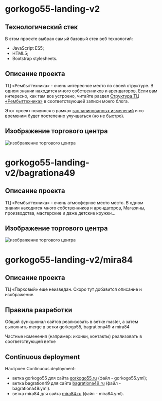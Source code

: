 # gorkogo55-landing-v2

## Технологический стек

В этом проекте выбран самый базовый стек веб технологий:

* JavaScript ES5;
* HTML5;
* Bootstrap stylesheets.

## Описание проекта

ТЦ «Рембыттехника» - очень интересное место по своей структуре.
В одном знании находится много собственников и арендаторов.
Если вам интересно, как там все устроено, читайте раздел 
[Структура ТЦ «Рембыттехника»](https://frontend-basics.blogspot.com/2019/05/first-review-gorkogo55.html) 
в соответствующей записи моего блога.

Этот проект появился в рамках [запланированных изменений](https://frontend-basics.blogspot.com/2019/06/update-requirements.html) и со временим будет постепенно улучшаться (но не быстро).

## Изображение торгового центра

![изображение торгового центра](https://github.com/VadimCpp/gorkogo55-landing-v2/blob/master/assets/%20readme/background.jpg)


# gorkogo55-landing-v2/bagrationa49

## Описание проекта

ТЦ «Рембыттехника» - очень атмосферное место место.
В одном знании находится много собственников и арендаторов,
Магазины, производства, мастерские и даже детские кружки...

## Изображение торгового центра

![изображение торгового центра](https://github.com/VadimCpp/gorkogo55-landing-v2/blob/bagrationa49/assets/%20readme/background.jpg)

# gorkogo55-landing-v2/mira84

## Описание проекта

ТЦ «Парковый» еще неизведан. Скоро тут добавится описание и изображение.

## Правила разработки

Общий функционал сайтов реализовать в ветке master, а затем выполнить merge в ветки gorkogo55, bagrationa49 и mira84

Частные изменения (например: иконки, контакты) реализовать в соответствующей ветке

## Continuous deployment

Настроен Continuous deployment:
* ветка gorkogo55 для сайта [gorkogo55.ru](https://gorkogo55.ru) (файл - gorkogo55.yml);
* ветка bagration49 для сайта [bagrationa49.ru](https://bagrationa49.ru) (файл - bagrationa49.yml).
* ветка mira84 для сайта [mira84.ru](https://mira84.ru) (файл - mira84.yml).
